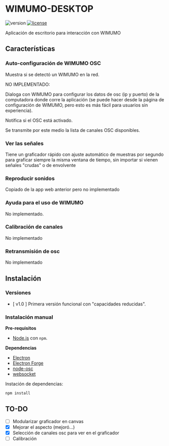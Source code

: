 # WIMUMO-DESKTOP

![version](https://img.shields.io/badge/version-1.0.0-blue)
[![license](https://img.shields.io/github/license/gibic-leici/wimumo-desktop-app)](https://github.com/gibic-leici/wimumo-desktop-app/blob/main/LICENSE)

Aplicación de escritorio para interacción con WIMUMO

## Características

### Auto-configuración de WIMUMO OSC

Muestra si se detectó un WIMUMO en la red.

NO IMPLEMENTADO:

Dialoga con WIMUMO para configurar los datos de osc (ip y puerto) de la computadora donde corre la aplicación (se puede hacer desde la página de configuración de WIMUMO, pero esto es más fácil para usuarios sin experiencia).

Notifica si el OSC está activado.

Se transmite por este medio la lista de canales OSC disponibles.

### Ver las señales 

Tiene un graficador rápido con ajuste automático de muestras por segundo para graficar siempre la misma ventana de tiempo, sin importar si vienen señales "crudas" o de envolvente

### Reproducir sonidos

Copiado de la app web anterior pero no implementado

### Ayuda para el uso de WIMUMO

No implementado. 

### Calibración de canales

No implementado

### Retransmisión de osc

No implementado

## Instalación

### Versiones

- [ v1.0 ] Primera versión funcional con "capacidades reducidas".

### Instalación manual

**Pre-requisitos**

- [Node.js](https://nodejs.org/en/) con `npm`.

**Dependencias**

- [Electron](https://www.electronjs.org/)
- [Electron Forge](https://www.electronforge.io/)
- [node-osc](https://www.npmjs.com/package/node-osc)
- [websocket](https://www.npmjs.com/package/websocket)

Instación de dependencias:

```ps
npm install
```

## TO-DO 

- [ ] Modularizar graficador en canvas
- [x] Mejorar el aspecto (mejoró...)
- [x] Selección de canales osc para ver en el graficador
- [ ] Calibración
